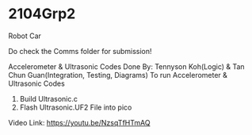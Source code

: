 # 2104Grp2
Robot Car

Do check the Comms folder for submission!

Accelerometer & Ultrasonic Codes Done By:
Tennyson Koh(Logic) & Tan Chun Guan(Integration, Testing, Diagrams)
To run Accelerometer & Ultrasonic Codes
1. Build Ultrasonic.c 
2. Flash Ultrasonic.UF2 File into pico

Video Link: https://youtu.be/NzsqTfHTmAQ
